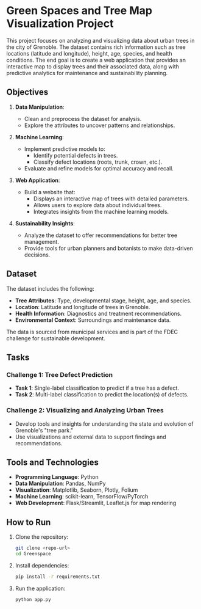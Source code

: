 # Green Spaces and Tree Map Visualization Project

This project focuses on analyzing and visualizing data about urban trees in the city of Grenoble. The dataset contains rich information such as tree locations (latitude and longitude), height, age, species, and health conditions. The end goal is to create a web application that provides an interactive map to display trees and their associated data, along with predictive analytics for maintenance and sustainability planning.

## Objectives

1. **Data Manipulation**:
   - Clean and preprocess the dataset for analysis.
   - Explore the attributes to uncover patterns and relationships.

2. **Machine Learning**:
   - Implement predictive models to:
     - Identify potential defects in trees.
     - Classify defect locations (roots, trunk, crown, etc.).
   - Evaluate and refine models for optimal accuracy and recall.

3. **Web Application**:
   - Build a website that:
     - Displays an interactive map of trees with detailed parameters.
     - Allows users to explore data about individual trees.
     - Integrates insights from the machine learning models.

4. **Sustainability Insights**:
   - Analyze the dataset to offer recommendations for better tree management.
   - Provide tools for urban planners and botanists to make data-driven decisions.

## Dataset

The dataset includes the following:
- **Tree Attributes**: Type, developmental stage, height, age, and species.
- **Location**: Latitude and longitude of trees in Grenoble.
- **Health Information**: Diagnostics and treatment recommendations.
- **Environmental Context**: Surroundings and maintenance data.

The data is sourced from municipal services and is part of the FDEC challenge for sustainable development.

## Tasks

### Challenge 1: Tree Defect Prediction
- **Task 1**: Single-label classification to predict if a tree has a defect.
- **Task 2**: Multi-label classification to predict the location(s) of defects.

### Challenge 2: Visualizing and Analyzing Urban Trees
- Develop tools and insights for understanding the state and evolution of Grenoble's "tree park."
- Use visualizations and external data to support findings and recommendations.

## Tools and Technologies

- **Programming Language**: Python
- **Data Manipulation**: Pandas, NumPy
- **Visualization**: Matplotlib, Seaborn, Plotly, Folium
- **Machine Learning**: scikit-learn, TensorFlow/PyTorch
- **Web Development**: Flask/Streamlit, Leaflet.js for map rendering

## How to Run

1. Clone the repository:
   ```bash
   git clone <repo-url>
   cd Greenspace

   ```
2. Install dependencies:
   ```bash
   pip install -r requirements.txt
   ```
3. Run the application:
   ```bash
   python app.py
   ```



